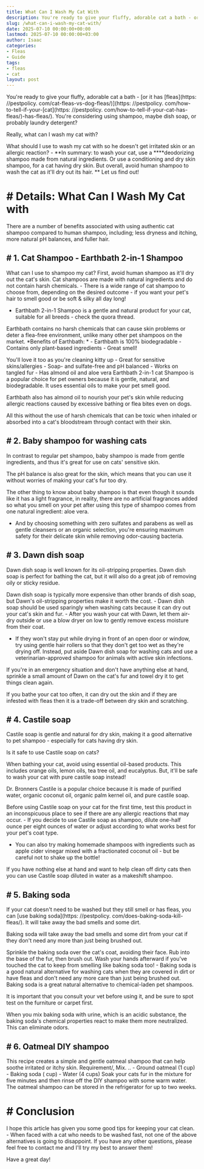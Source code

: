 ```yaml
---
title: What Can I Wash My Cat With
description: You're ready to give your fluffy, adorable cat a bath - or it has fleashttpspestpolicy.comhow-to-tell-if-your-cat-has-fleas .
slug: /what-can-i-wash-my-cat-with/
date: 2025-07-10 00:00:00+00:00
lastmod: 2025-07-10 00:00:00+03:00
author: Isaac
categories:
- Fleas
- Guide
tags:
- fleas
- cat
layout: post
---
```


You're ready to give your fluffy, adorable cat a bath - [or it has [fleas](https: //pestpolicy. com/cat-fleas-vs-dog-fleas/)](https: //pestpolicy. com/how-to-tell-if-your-[cat](https: //pestpolicy. com/how-to-tell-if-your-cat-has-fleas/)-has-fleas/). You're considering using shampoo, maybe dish soap, or probably laundry detergent?

Really, what can I wash my cat with?

What should I use to wash my cat with so he doesn't get irritated skin or an allergic reaction? - **In summary: to wash your cat, use a ****deodorizing shampoo made from natural ingredients. Or use a conditioning and dry skin shampoo, for a cat having dry skin. But overall, avoid human shampoo to wash the cat as it'll dry out its hair. ** Let us find out!

# # Details: What Can I Wash My Cat with

There are a number of benefits associated with using authentic cat shampoo compared to human shampoo, including; less dryness and itching, more natural pH balances, and fuller hair.

## # 1. Cat Shampoo - Earthbath 2-in-1 Shampoo

What can I use to shampoo my cat? First, avoid human shampoo as it'll dry out the cat's skin. Cat shampoos are made with natural ingredients and do not contain harsh chemicals. - There is a wide range of cat shampoo to choose from, depending on the desired outcome - if you want your pet's hair to smell good or be soft & silky all day long!

- Earthbath 2-in-1 Shampoo is a gentle and natural product for your cat, suitable for all breeds - check the quora thread.

Earthbath contains no harsh chemicals that can cause skin problems or deter a flea-free environment, unlike many other pet shampoos on the market. *Benefits of Earthbath: * - Earthbath is 100% biodegradable - Contains only plant-based ingredients - Great smell!

You'll love it too as you're cleaning kitty up - Great for sensitive skins/allergies - Soap- and sulfate-free and pH balanced - Works on tangled fur - Has almond oil and aloe vera Earthbath 2-in-1 cat Shampoo is a popular choice for pet owners because it is gentle, natural, and biodegradable. It uses essential oils to make your pet smell good.

Earthbath also has almond oil to nourish your pet's skin while reducing allergic reactions caused by excessive bathing or flea bites even on dogs.

All this without the use of harsh chemicals that can be toxic when inhaled or absorbed into a cat's bloodstream through contact with their skin.

## # 2. Baby shampoo for washing cats

In contrast to regular pet shampoo, baby shampoo is made from gentle ingredients, and thus it's great for use on cats' sensitive skin.

The pH balance is also great for the skin, which means that you can use it without worries of making your cat's fur too dry.

The other thing to know about baby shampoo is that even though it sounds like it has a light fragrance, in reality, there are no artificial fragrances added so what you smell on your pet after using this type of shampoo comes from one natural ingredient: aloe vera.

- And by choosing something with zero sulfates and parabens as well as gentle cleansers or an organic selection, you're ensuring maximum safety for their delicate skin while removing odor-causing bacteria.

## # 3. Dawn dish soap

Dawn dish soap is well known for its oil-stripping properties. Dawn dish soap is perfect for bathing the cat, but it will also do a great job of removing oily or sticky residue.

Dawn dish soap is typically more expensive than other brands of dish soap, but Dawn's oil-stripping properties make it worth the cost. - Dawn dish soap should be used sparingly when washing cats because it can dry out your cat's skin and fur. - After you wash your cat with Dawn, let them air-dry outside or use a blow dryer on low to gently remove excess moisture from their coat.

- If they won't stay put while drying in front of an open door or window, try using gentle hair rollers so that they don't get too wet as they're drying off. Instead, put aside Dawn dish soap for washing cats and use a veterinarian-approved shampoo for animals with active skin infections.

If you're in an emergency situation and don't have anything else at hand, sprinkle a small amount of Dawn on the cat's fur and towel dry it to get things clean again.

If you bathe your cat too often, it can dry out the skin and if they are infested with fleas then it is a trade-off between dry skin and scratching.

## # 4. Castile soap

Castile soap is gentle and natural for dry skin, making it a good alternative to pet shampoo - especially for cats having dry skin.

Is it safe to use Castile soap on cats?

When bathing your cat, avoid using essential oil-based products. This includes orange oils, lemon oils, tea tree oil, and eucalyptus. But, it'll be safe to wash your cat with pure castile soap instead!

Dr. Bronners Castile is a popular choice because it is made of purified water, organic coconut oil, organic palm kernel oil, and pure castile soap.

Before using Castile soap on your cat for the first time, test this product in an inconspicuous place to see if there are any allergic reactions that may occur. - If you decide to use Castile soap as shampoo, dilute one-half ounce per eight ounces of water or adjust according to what works best for your pet's coat type.

- You can also try making homemade shampoos with ingredients such as apple cider vinegar mixed with a fractionated coconut oil - but be careful not to shake up the bottle!

If you have nothing else at hand and want to help clean off dirty cats then you can use Castile soap diluted in water as a makeshift shampoo.

## # 5. Baking soda

If your cat doesn't need to be washed but they still smell or has fleas, you can [use baking soda](https: //pestpolicy. com/does-baking-soda-kill-fleas/). It will take away the bad smells and some dirt.

Baking soda will take away the bad smells and some dirt from your cat if they don't need any more than just being brushed out.

Sprinkle the baking soda over the cat's coat, avoiding their face. Rub into the base of the fur, then brush out. Wash your hands afterward if you've touched the cat to keep from smelling like baking soda too! - Baking soda is a good natural alternative for washing cats when they are covered in dirt or have fleas and don't need any more care than just being brushed out. Baking soda is a great natural alternative to chemical-laden pet shampoos.

It is important that you consult your vet before using it, and be sure to spot test on the furniture or carpet first.

When you mix baking soda with urine, which is an acidic substance, the baking soda's chemical properties react to make them more neutralized. This can eliminate odors.

## # 6. Oatmeal DIY shampoo

This recipe creates a simple and gentle oatmeal shampoo that can help soothe irritated or itchy skin. Requirement/, Mix. .. - Ground oatmeal (1 cup) - Baking soda ( cup) - Water (4 cups) Soak your cats fur in the mixture for five minutes and then rinse off the DIY shampoo with some warm water. The oatmeal shampoo can be stored in the refrigerator for up to two weeks.

# # Conclusion

I hope this article has given you some good tips for keeping your cat clean. - When faced with a cat who needs to be washed fast, not one of the above alternatives is going to disappoint. If you have any other questions, please feel free to contact me and I'll try my best to answer them!

Have a great day!
